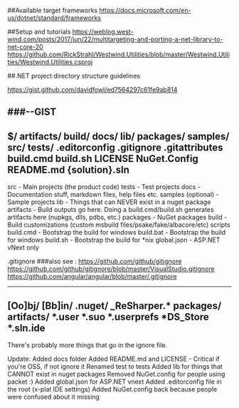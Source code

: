 ##Available target frameworks
https://docs.microsoft.com/en-us/dotnet/standard/frameworks

##Setup and tutorials
https://weblog.west-wind.com/posts/2017/jun/22/multitargeting-and-porting-a-net-library-to-net-core-20
https://github.com/RickStrahl/Westwind.Utilities/blob/master/Westwind.Utilities/Westwind.Utilities.csproj



##.NET project directory structure guidelines

https://gist.github.com/davidfowl/ed7564297c61fe9ab814

###--GIST
-------------------------------------------
$/
  artifacts/
  build/
  docs/
  lib/
  packages/
  samples/
  src/
  tests/
  .editorconfig
  .gitignore
  .gitattributes
  build.cmd
  build.sh
  LICENSE
  NuGet.Config
  README.md
  {solution}.sln
---------------------------------------------

src - Main projects (the product code)
tests - Test projects
docs - Documentation stuff, markdown files, help files etc.
samples (optional) - Sample projects
lib - Things that can NEVER exist in a nuget package
artifacts - Build outputs go here. Doing a build.cmd/build.sh generates artifacts here (nupkgs, dlls, pdbs, etc.)
packages - NuGet packages
build - Build customizations (custom msbuild files/psake/fake/albacore/etc) scripts
build.cmd - Bootstrap the build for windows
build.bat - Bootstrap the build for windows
build.sh - Bootstrap the build for *nix
global.json - ASP.NET vNext only

.gitignore
###also see : 
https://github.com/github/gitignore 
https://github.com/github/gitignore/blob/master/VisualStudio.gitignore
https://github.com/angular/angular/blob/master/.gitignore

-------------------------------------------------
[Oo]bj/
[Bb]in/
.nuget/
_ReSharper.*
packages/
artifacts/
*.user
*.suo
*.userprefs
*DS_Store
*.sln.ide
-------------------------------------------------
There's probably more things that go in the ignore file.

Update: Added docs folder
Added README.md and LICENSE - Critical if you're OSS, if not ignore it
Renamed test to tests
Added lib for things that CANNOT exist in nuget packages
Removed NuGet.config for people using packet :)
Added global.json for ASP.NET vnext
Added .editorconfig file in the root (x-plat IDE settings)
Added NuGet.config back because people were confused about it missing
